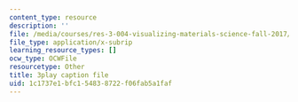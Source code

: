 ```yaml
---
content_type: resource
description: ''
file: /media/courses/res-3-004-visualizing-materials-science-fall-2017/1c1737e1bfc154838722f06fab5a1faf_o96K8fkOrG8.vtt
file_type: application/x-subrip
learning_resource_types: []
ocw_type: OCWFile
resourcetype: Other
title: 3play caption file
uid: 1c1737e1-bfc1-5483-8722-f06fab5a1faf
---
```


